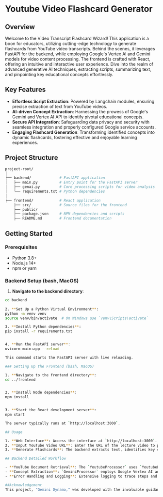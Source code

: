 # Youtube Video Flashcard Generator

## Overview
Welcome to the Video Transcript Flashcard Wizard! This application is a boon for educators, utilizing cutting-edge technology to generate flashcards from YouTube video transcripts. Behind the scenes, it leverages FastAPI for the backend, while employing Google's Vertex AI and Gemini models for video content processing. The frontend is crafted with React, offering an intuitive and interactive user experience. Dive into the realm of advanced generative AI techniques, extracting scripts, summarizing text, and pinpointing key educational concepts effortlessly.

## Key Features
- **Effortless Script Extraction**: Powered by Langchain modules, ensuring precise extraction of text from YouTube videos.
- **AI-driven Concept Extraction**: Harnessing the prowess of Google's Gemini and Vertex AI API to identify pivotal educational concepts.
- **Secure API Integration**: Safeguarding data privacy and security with seamless integration and properly configured Google service accounts.
- **Engaging Flashcard Generation**: Transforming identified concepts into dynamic flashcards, fostering effective and enjoyable learning experiences.

## Project Structure
```bash
project-root/
│
├── backend/             # FastAPI application
│   ├── main.py          # Entry point for the FastAPI server
│   ├── genai.py         # Core processing scripts for video analysis
│   └── requirements.txt # Python dependencies
│
├── frontend/            # React application
    ├── src/             # Source files for the frontend
    ├── public/
    ├── package.json     # NPM dependencies and scripts
    ├── README.md        # Frontend documentation
```

## Getting Started

### Prerequisites
- Python 3.8+
- Node.js 14+
- npm or yarn

### Backend Setup (bash, MacOS)

1. **Navigate to the backend directory**:
```bash
cd backend
    
2. **Set Up a Python Virtual Environment**:
python -m venv venv
source venv/bin/activate  # On Windows use `venv\Scripts\activate`

3. **Install Python dependencies**:
pip install -r requirements.txt


4. **Run the FastAPI server**:
uvicorn main:app --reload

This command starts the FastAPI server with live reloading.

### Setting Up the Frontend (bash, MacOS)

1. **Navigate to the frontend directory**:
cd ../frontend


2. **Install Node dependencies**:
npm install


3. **Start the React development server**:
npm start

The server typically runs at `http://localhost:3000`.

## Usage

1. **Web Interface**: Access the interface at `http://localhost:3000`.
2. **Input YouTube Video URL**: Enter the URL of the lecture video to process.
3. **Generate Flashcards**: The backend extracts text, identifies key concepts, and presents them as flashcards on the frontend.

## Backend Detailed Workflow

- **YouTube Document Retrieval**: The `YoutubeProcessor` uses `YoutubeLoader` to fetch video scripts, which are then split into manageable documents.
- **Concept Extraction**: `GeminiProcessor` employs Google Vertex AI and Gemini models to extract key concepts, showcasing the application of generative AI in educational technology.
- **Error Handling and Logging**: Extensive logging to trace steps and handle errors gracefully.

##Acknowledgement
This project, "Gemini Dynamo," was developed with the invaluable guidance and structured mission tasks provided by Radical AI. I extend my heartfelt thanks to Rex, the AI coach, whose expert advice steered me through the complexities of the project. Additionally, I am grateful for the instructional videos created by the Radical AI team. These resources not only explained the nuances of the code but also provided detailed insights into the subtleties of the project, enhancing my understanding and execution of the tasks. Their support has been instrumental in the successful completion of this project.

